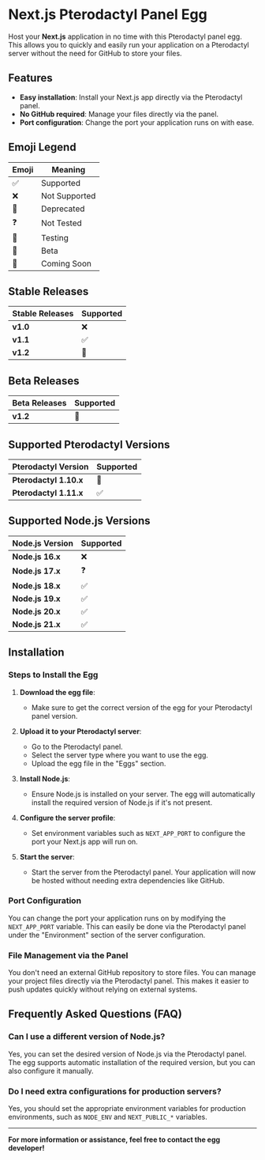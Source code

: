 # Next.js Pterodactyl Panel Egg

Host your **Next.js** application in no time with this Pterodactyl panel egg. This allows you to quickly and easily run your application on a Pterodactyl server without the need for GitHub to store your files.

## Features

- **Easy installation**: Install your Next.js app directly via the Pterodactyl panel.
- **No GitHub required**: Manage your files directly via the panel.
- **Port configuration**: Change the port your application runs on with ease.

## Emoji Legend

| Emoji | Meaning      |
|-------|--------------|
| ✅    | Supported    |
| ❌    | Not Supported|
| 🛑    | Deprecated   |
| ❓    | Not Tested   |
| 🔧    | Testing      |
| 🚧    | Beta         |
| 👀    | Coming Soon  |

## Stable Releases

| Stable Releases      | Supported |
|----------------------|-----------|
| **v1.0**             | ❌       |
| **v1.1**             | ✅       |
| **v1.2**             | 👀       |

## Beta Releases

| Beta Releases        | Supported |
|----------------------|-----------|
| **v1.2**             | 👀       |

## Supported Pterodactyl Versions

| Pterodactyl Version  | Supported |
|----------------------|-----------|
| **Pterodactyl 1.10.x** | 🛑     |
| **Pterodactyl 1.11.x** | ✅     |

## Supported Node.js Versions

| Node.js Version      | Supported |
|----------------------|-----------|
| **Node.js 16.x**     | ❌       |
| **Node.js 17.x**     | ❓       |
| **Node.js 18.x**     | ✅       |
| **Node.js 19.x**     | ✅       |
| **Node.js 20.x**     | ✅       |
| **Node.js 21.x**     | ✅       |

## Installation

### Steps to Install the Egg

1. **Download the egg file**:
   - Make sure to get the correct version of the egg for your Pterodactyl panel version.

2. **Upload it to your Pterodactyl server**:
   - Go to the Pterodactyl panel.
   - Select the server type where you want to use the egg.
   - Upload the egg file in the "Eggs" section.

3. **Install Node.js**:
   - Ensure Node.js is installed on your server. The egg will automatically install the required version of Node.js if it's not present.

4. **Configure the server profile**:
   - Set environment variables such as `NEXT_APP_PORT` to configure the port your Next.js app will run on.

5. **Start the server**:
   - Start the server from the Pterodactyl panel. Your application will now be hosted without needing extra dependencies like GitHub.

### Port Configuration

You can change the port your application runs on by modifying the `NEXT_APP_PORT` variable. This can easily be done via the Pterodactyl panel under the "Environment" section of the server configuration.

### File Management via the Panel

You don't need an external GitHub repository to store files. You can manage your project files directly via the Pterodactyl panel. This makes it easier to push updates quickly without relying on external systems.

## Frequently Asked Questions (FAQ)

### Can I use a different version of Node.js?

Yes, you can set the desired version of Node.js via the Pterodactyl panel. The egg supports automatic installation of the required version, but you can also configure it manually.

### Do I need extra configurations for production servers?

Yes, you should set the appropriate environment variables for production environments, such as `NODE_ENV` and `NEXT_PUBLIC_*` variables.

---

**For more information or assistance, feel free to contact the egg developer!**
